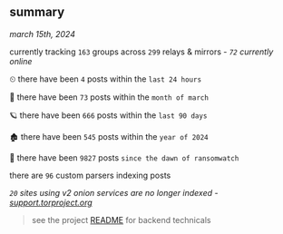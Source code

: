 
## summary
_march 15th, 2024_

currently tracking `163` groups across `299` relays & mirrors - _`72` currently online_

⏲ there have been `4` posts within the `last 24 hours`

🦈 there have been `73` posts within the `month of march`

🪐 there have been `666` posts within the `last 90 days`

🏚 there have been `545` posts within the `year of 2024`

🦕 there have been `9827` posts `since the dawn of ransomwatch`

there are `96` custom parsers indexing posts

_`20` sites using v2 onion services are no longer indexed - [support.torproject.org](https://support.torproject.org/onionservices/v2-deprecation/)_

> see the project [README](https://github.com/joshhighet/ransomwatch#ransomwatch--) for backend technicals
